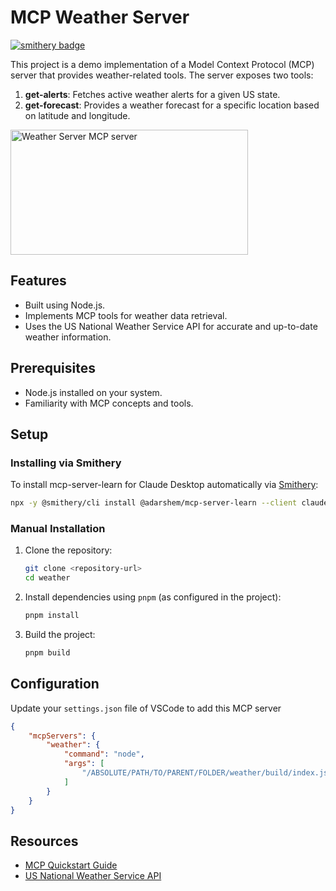 # MCP Weather Server

[![smithery badge](https://smithery.ai/badge/@adarshem/mcp-server-learn)](https://smithery.ai/server/@adarshem/mcp-server-learn)

This project is a demo implementation of a Model Context Protocol (MCP) server that provides weather-related tools. The server exposes two tools:

1. **get-alerts**: Fetches active weather alerts for a given US state.
2. **get-forecast**: Provides a weather forecast for a specific location based on latitude and longitude.

<a href="https://glama.ai/mcp/servers/@adarshem/mcp-server-learn">
  <img width="380" height="200" src="https://glama.ai/mcp/servers/@adarshem/mcp-server-learn/badge" alt="Weather Server MCP server" />
</a>

## Features
- Built using Node.js.
- Implements MCP tools for weather data retrieval.
- Uses the US National Weather Service API for accurate and up-to-date weather information.

## Prerequisites
- Node.js installed on your system.
- Familiarity with MCP concepts and tools.

## Setup

### Installing via Smithery

To install mcp-server-learn for Claude Desktop automatically via [Smithery](https://smithery.ai/server/@adarshem/mcp-server-learn):

```bash
npx -y @smithery/cli install @adarshem/mcp-server-learn --client claude
```

### Manual Installation
1. Clone the repository:
   ```bash
   git clone <repository-url>
   cd weather
   ```

2. Install dependencies using `pnpm` (as configured in the project):
   ```bash
   pnpm install
   ```

3. Build the project:
   ```bash
   pnpm build
   ```

## Configuration

Update your `settings.json` file of VSCode to add this MCP server

```json
{
    "mcpServers": {
        "weather": {
            "command": "node",
            "args": [
                "/ABSOLUTE/PATH/TO/PARENT/FOLDER/weather/build/index.js"
            ]
        }
    }
}
```

## Resources
- [MCP Quickstart Guide](https://modelcontextprotocol.io/quickstart/server)
- [US National Weather Service API](https://www.weather.gov/documentation/services-web-api)